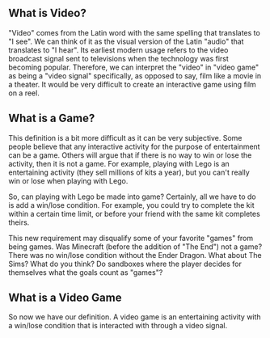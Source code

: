 ## What is Video?
"Video" comes from the Latin word with the same spelling that translates to "I see". We can think of it as  the visual version of the Latin "audio" that translates to "I hear". Its earliest modern usage refers to the video broadcast signal sent to televisions when the technology was first becoming popular. Therefore, we can interpret the "video" in "video game" as being a "video signal" specifically, as opposed to say, film like a movie in a theater. It would be very difficult to create an interactive game using film on a reel.

## What is a Game?
This definition is a bit more difficult as it can be very subjective. Some people believe that any interactive activity for the purpose of entertainment can be a game. Others will argue that if there is no way to win or lose the activity, then it is not a game. For example, playing with Lego is an entertaining activity (they sell millions of kits a year), but you can't really win or lose when playing with Lego.

So, can playing with Lego be made into game? Certainly, all we have to do is add a win/lose condition. For example, you could try to complete the kit within a certain time limit, or before your friend with the same kit completes theirs.

This new requirement may disqualify some of your favorite "games" from being games. Was Minecraft (before the addition of "The End") not a game? There was no win/lose condition without the Ender Dragon. What about The Sims? What do you think? Do sandboxes where the player decides for themselves what the goals count as "games"?

## What is a Video Game
So now we have our definition. A video game is an entertaining activity with a win/lose condition that is interacted with through a video signal.